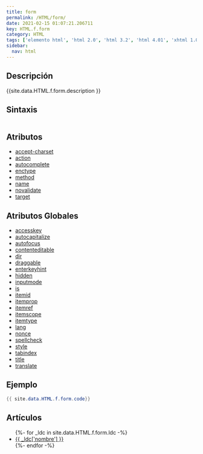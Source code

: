 ```yaml
---
title: form
permalink: /HTML/form/
date: 2021-02-15 01:07:21.206711
key: HTML.f.form
category: HTML
tags: ['elemento html', 'html 2.0', 'html 3.2', 'html 4.01', 'xhtml 1.0', 'xhtml 1.1', 'html 5', 'html 5.1', 'html 5.2']
sidebar: 
  nav: html
---
```


## Descripción
{{site.data.HTML.f.form.description }}

## Sintaxis
~~~html
~~~

## Atributos
* [accept-charset](/HTML/form/accept-charset/)
* [action](/HTML/form/action/)
* [autocomplete](/HTML/form/autocomplete/)
* [enctype](/HTML/form/enctype/)
* [method](/HTML/form/method/)
* [name](/HTML/form/name/)
* [novalidate](/HTML/form/novalidate/)
* [target](/HTML/form/target/)

## Atributos Globales
* [accesskey](/HTML/accesskey/)
* [autocapitalize](/HTML/autocapitalize/)
* [autofocus](/HTML/autofocus/)
* [contenteditable](/HTML/contenteditable/)
* [dir](/HTML/dir/)
* [draggable](/HTML/draggable/)
* [enterkeyhint](/HTML/enterkeyhint/)
* [hidden](/HTML/hidden/)
* [inputmode](/HTML/inputmode/)
* [is](/HTML/is/)
* [itemid](/HTML/itemid/)
* [itemprop](/HTML/itemprop/)
* [itemref](/HTML/itemref/)
* [itemscope](/HTML/itemscope/)
* [itemtype](/HTML/itemtype/)
* [lang](/HTML/lang/)
* [nonce](/HTML/nonce/)
* [spellcheck](/HTML/spellcheck/)
* [style](/HTML/style/)
* [tabindex](/HTML/tabindex/)
* [title](/HTML/title/)
* [translate](/HTML/translate/)

## Ejemplo
~~~java
{{ site.data.HTML.f.form.code}}
~~~

## Artículos
<ul>
{%- for _ldc in site.data.HTML.f.form.ldc -%}
   <li>
       <a href="{{_ldc['url'] }}">{{ _ldc['nombre'] }}</a>
   </li>
{%- endfor -%}
</ul>
